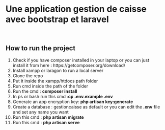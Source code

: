 <h1> Une application gestion de caisse avec bootstrap et laravel </h1> <br>
 
 
<h2> How to run the project </h2>
 
<ol>
    <li>Check if you have composer installed in your laptop or you can just install it from here : https://getcomposer.org/download/</li>
    <li>Install xampp or laragon to run a local server</li>
    <li>Clone the repo</li>
    <li>Put it inside the xampp/htdocs path folder</li>
    <li>Run cmd inside the path of the folder</li>
    <li>Run the cmd : <strong>composer install</strong></li>
    <li>In ps or bash run this cmd :<strong>cp .env.example .env</strong></li>
    <li>Generate an app encryption key: <strong>php artisan key:generate</strong></li>
    <li>Create a database : gestioncaisse as default or you can edit the <strong>.env</strong> file and set any name you want</li>
    <li>Run this cmd : <strong>php artisan migrate</strong></li>
    <li>Run this cmd : <strong>php artisan serve</strong></li>
</ol>
